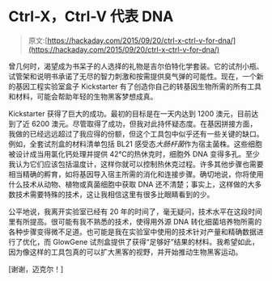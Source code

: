 # Ctrl-X，Ctrl-V 代表 DNA

> 原文:[https://hackaday.com/2015/09/20/ctrl-x-ctrl-v-for-dna/](https://hackaday.com/2015/09/20/ctrl-x-ctrl-v-for-dna/)

曾几何时，渴望成为书呆子的人选择的礼物是吉尔伯特化学套装。它的试剂小瓶、试管架和说明书承诺了无尽的智力刺激和按需提供臭气弹的可能性。现在，一个新的基因工程实验室盒子 Kickstarter 有了创造你自己的转基因生物所需的所有工具和材料，可能会帮助年轻的生物黑客梦想成真。

Kickstarter 获得了巨大的成功。最初的目标是在一天内达到 1200 澳元，目前达到了近 6200 澳元。尽管取得了成功，但我对此持怀疑态度。在基因拼接方面，我做的已经远远超过了我应得的份额，但这个工具包中似乎还有一些关键的缺口。例如，全套试剂盒的材料清单包括 BL21 感受态*大肠杆菌*作为宿主菌株。这些细胞被设计成当用氯化钙处理并提供 42℃的热休克时，细胞外 DNA 变得多孔。至少我认为它们应该包括温度计，这样你就可以控制热休克过程。许多其他步骤也需要相当精确的孵育，如将基因导入宿主所需的消化和连接步骤。确切地说，你将使用什么技术从动物、植物或真菌细胞中获取 DNA 还不清楚；事实上，这样做的大多数技术需要特殊的技术，这让我相信这里有很多比眼睛看到的少。

公平地说，我离开实验室已经有 20 年的时间了，毫无疑问，技术水平在这段时间里有所提高。很可能有我不熟悉的技术，使得用外源 DNA 转化细菌培养物所需的各种步骤变得微不足道。也可能是我在实验室中使用的技术针对产量和精确数据进行了优化，而 GlowGene 试剂盒提供了获得“足够好”结果的材料。我希望如此，因为像这样的工具包真的可以扩大黑客的视野，并开始推动生物黑客运动。

[谢谢，迈克尔！]